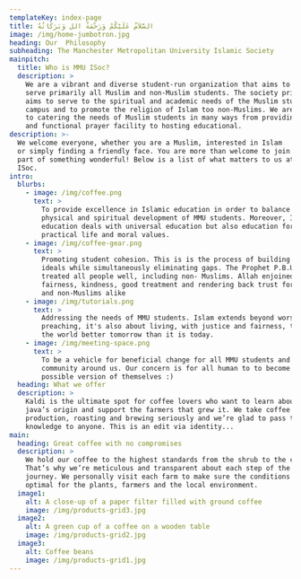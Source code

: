 ```yaml
---
templateKey: index-page
title: السَّلاَمُ عَلَيْكُمْ وَرَحْمَةُ الل وَبَرَكَاتُهُ
image: /img/home-jumbotron.jpg
heading: Our  Philosophy
subheading: The Manchester Metropolitan University Islamic Society
mainpitch:
  title: Who is MMU ISoc?
  description: >
    We are a vibrant and diverse student-run organization that aims to
    serve primarily all Muslim and non-Muslim students. The society primarily
    aims to serve to the spiritual and academic needs of the Muslim students on
    campus and to promote the religion of Islam too non-Muslims. We are dedicated
    to catering the needs of Muslim students in many ways from providing a clean
    and functional prayer facility to hosting educational.
description: >-
  We welcome everyone, whether you are a Muslim, interested in Islam
  or simply finding a friendly face. You are more than welcome to join us and be
  part of something wonderful! Below is a list of what matters to us at MMU
  ISoc.
intro:
  blurbs:
    - image: /img/coffee.png
      text: >
        To provide excellence in Islamic education in order to balance the
        physical and spiritual development of MMU students. Moreover, Islamic
        education deals with universal education but also education for
        practical life and moral values.
    - image: /img/coffee-gear.png
      text: >
        Promoting student cohesion. This is is the process of building shared
        ideals while simultaneously eliminating gaps. The Prophet P.B.U.H
        treated all people well, including non- Muslims. Allah enjoined
        fairness, kindness, good treatment and rendering back trust for Muslims
        and non-Muslims alike
    - image: /img/tutorials.png
      text: >
        Addressing the needs of MMU students. Islam extends beyond worship and
        preaching, it's also about living, with justice and fairness, to make
        the world better tomorrow than it is today.
    - image: /img/meeting-space.png
      text: >
        To be a vehicle for beneficial change for all MMU students and the
        community around us. Our concern is for all human to to become the best
        possible version of themselves :)
  heading: What we offer
  description: >
    Kaldi is the ultimate spot for coffee lovers who want to learn about their
    java’s origin and support the farmers that grew it. We take coffee
    production, roasting and brewing seriously and we’re glad to pass that
    knowledge to anyone. This is an edit via identity...
main:
  heading: Great coffee with no compromises
  description: >
    We hold our coffee to the highest standards from the shrub to the cup.
    That’s why we’re meticulous and transparent about each step of the coffee’s
    journey. We personally visit each farm to make sure the conditions are
    optimal for the plants, farmers and the local environment.
  image1:
    alt: A close-up of a paper filter filled with ground coffee
    image: /img/products-grid3.jpg
  image2:
    alt: A green cup of a coffee on a wooden table
    image: /img/products-grid2.jpg
  image3:
    alt: Coffee beans
    image: /img/products-grid1.jpg
---
```

